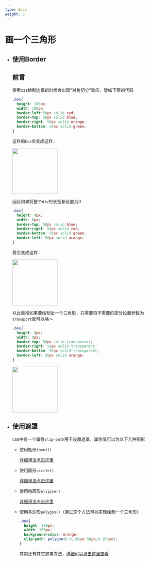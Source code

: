 ```yaml
---
type: docs
weight: 3
---
```


# 画一个三角形

- ## 使用Border

	## 前言

  使用css绘制边框的时候会出现“对角切分”效应，譬如下面的代码

  ```css
  .box{
    height: 100px;
    width: 100px;
    border-left:50px solid red;
    border-top: 50px solid blue;
    border-right: 50px solid orange;
    border-bottom: 50px solid green;
  }
  ```

  这样的`box`会变成这样：

  <img src="https://s2.loli.net/2023/07/17/amAy3lK4eVxuHo7.png" height="150px"/>

  因此如果将整个`div`的长宽都设置为0

  ```css
  .box{
    height: 0px;
    width: 0px;
    border-top: 50px solid blue;
    border-right: 50px solid red;
    border-bottom: 50px solid green;
    border-left: 50px solid orange;
  }
  ```

  将会变成这样：

  <img src="https://s2.loli.net/2023/07/17/lfT53W1L4EUiYwH.png" height="150px"/>

  以此类推如果要绘制出一个三角形，只需要将不需要的部分设置参数为`transport`就可以咯～

  ```css
  .box{
    height: 0px;
    width: 0px;
    border-top: 50px solid transparent;
    border-right: 50px solid transparent;
    border-bottom: 50px solid transparent;
    border-left: 50px solid orange;
  }
  ```

  <img src="https://s2.loli.net/2023/07/17/PUevsOrZa4iyVj1.png" height="150px"/>

- ## 使用遮罩
    css中有一个属性`clip-path`用于设置遮罩，属性值可以为以下几种图形
    - 使用矩形`inset()`

        [详细用法点击这里](https://developer.mozilla.org/en-US/docs/Web/CSS/basic-shape/inset)

    - 使用圆形`circle()`

        [详细用法点击这里](https://developer.mozilla.org/en-US/docs/Web/CSS/basic-shape/circle)

    - 使用椭圆形`ellipse()`

        [详细用法点击这里](https://developer.mozilla.org/en-US/docs/Web/CSS/basic-shape/ellipse)

    - 使用多边形`polygon()`（通过这个方法可以实现绘制一个三角形）
        ```css
        .box{
          height: 100px;
          width: 100px;
          background-color: orange;
          clip-path: polygon(0 0,100px 50px,0 100px);
        }
        ```
        其实还有其它遮罩方法，[详细可以点击这里查看](https://developer.mozilla.org/zh-CN/docs/Web/CSS/clip-path)